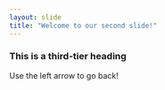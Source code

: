 ```yaml
---
layout: slide
title: "Welcome to our second slide!"
---
```

### This is a third-tier heading
Use the left arrow to go back!
